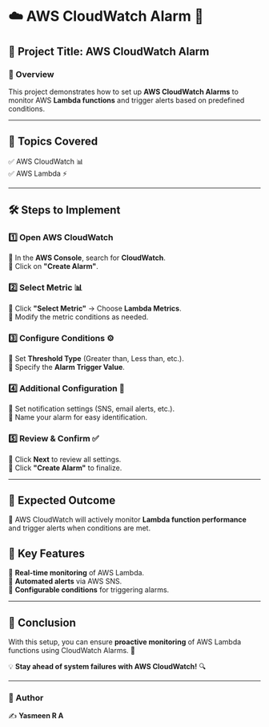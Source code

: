 # ☁️ AWS CloudWatch Alarm 🚨

## 📌 Project Title: AWS CloudWatch Alarm  

### 📖 Overview  
This project demonstrates how to set up **AWS CloudWatch Alarms** to monitor AWS **Lambda functions** and trigger alerts based on predefined conditions.

---

## 📂 Topics Covered  
✅ AWS CloudWatch 📊  
✅ AWS Lambda ⚡  

---

## 🛠️ Steps to Implement  

### 1️⃣ Open AWS CloudWatch  
🔹 In the **AWS Console**, search for **CloudWatch**.  
🔹 Click on **"Create Alarm"**.  

### 2️⃣ Select Metric 📊  
🔹 Click **"Select Metric"** → Choose **Lambda Metrics**.  
🔹 Modify the metric conditions as needed.  

### 3️⃣ Configure Conditions ⚙️  
🔹 Set **Threshold Type** (Greater than, Less than, etc.).  
🔹 Specify the **Alarm Trigger Value**.  

### 4️⃣ Additional Configuration 📝  
🔹 Set notification settings (SNS, email alerts, etc.).  
🔹 Name your alarm for easy identification.  

### 5️⃣ Review & Confirm ✅  
🔹 Click **Next** to review all settings.  
🔹 Click **"Create Alarm"** to finalize.  

---

## 🎯 Expected Outcome  
🚀 AWS CloudWatch will actively monitor **Lambda function performance** and trigger alerts when conditions are met.

## 📌 Key Features  
🔸 **Real-time monitoring** of AWS Lambda.  
🔸 **Automated alerts** via AWS SNS.  
🔸 **Configurable conditions** for triggering alarms.  

---

## 📜 Conclusion  
With this setup, you can ensure **proactive monitoring** of AWS Lambda functions using CloudWatch Alarms. 🚀  

💡 **Stay ahead of system failures with AWS CloudWatch!** 🔍

---

### 📝 Author  
✍️ **Yasmeen R A**  


